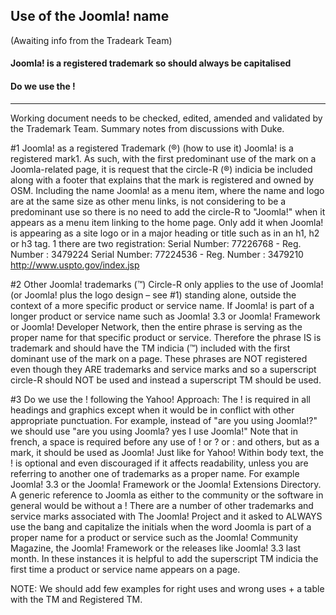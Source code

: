 ## Use of the Joomla! name
(Awaiting info from the Tradeark Team)

#### Joomla! is a registered trademark so should always be capitalised

#### Do we use the !

---------
Working document needs to be checked, edited, amended and validated by the Trademark Team.
Summary notes from discussions with Duke.

#1 Joomla! as a registered Trademark (®) (how to use it)
Joomla! is a registered mark1. As such, with the first predominant use of the mark on a Joomla-related page, it is request that the circle-R (®) indicia be included along with a footer that explains that the mark is registered and owned by OSM. Including the name Joomla! as a menu item, where the name and logo are at the same size as other menu links, is not considering to be a predominant use so there is no need to add the circle-R to "Joomla!" when it appears as a menu item linking to the home page. Only add it when Joomla! is appearing as a site logo or in a major heading or title such as in an h1, h2 or h3 tag.
1 there are two registration:
Serial Number: 77226768 - Reg. Number : 3479224
Serial Number: 77224536 - Reg. Number : 3479210
http://www.uspto.gov/index.jsp

#2 Other Joomla! trademarks (™)
Circle-R only applies to the use of Joomla! (or Joomla! plus the logo design – see #1) standing alone, outside the context of a more specific product or service name. If Joomla! is part of a longer product or service name such as Joomla! 3.3 or Joomla! Framework or Joomla! Developer Network, then the entire phrase is serving as the proper name for that specific product or service. Therefore the phrase IS is trademark and should have the TM indicia (™) included with the first dominant use of the mark on a page. These phrases are NOT registered even though they ARE trademarks and service marks and so a superscript circle-R should NOT be used and instead a superscript TM should be used.

#3 Do we use the !
following the Yahoo! Approach:
The ! is required in all headings and graphics except when it would be in conflict with other appropriate punctuation.
For example, instead of "are you using Joomla!?" we should use "are you using Joomla? yes I use Joomla!"
Note that in french, a space is required before any use of ! or ? or : and others, but as a mark, it should be used as Joomla! Just like for Yahoo!
Within body text, the ! is optional and even discouraged if it affects readability, unless you are referring to another one of trademarks as a proper name.
For example Joomla! 3.3 or the Joomla! Framework or the Joomla! Extensions Directory.
A generic reference to Joomla as either to the community or the software in general would be without a !
There are a number of other trademarks and service marks associated with The Joomla! Project and it asked to ALWAYS use the bang and capitalize the initials when the word Joomla is part of a proper name for a product or service such as the Joomla! Community Magazine, the Joomla! Framework or the releases like Joomla! 3.3 last month. In these instances it is helpful to add the superscript TM indicia the first time a product or service name appears on a page.

NOTE: We should add few examples for right uses and wrong uses + a table with the TM and Registered TM.

